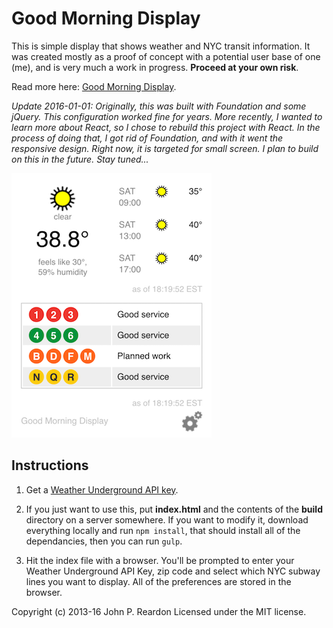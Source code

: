 # Good Morning Display

This is simple display that shows weather and NYC transit information. It was created mostly as a proof of concept with a potential user base of one (me), and is very much a work in progress. **Proceed at your own risk**.

Read more here: [Good Morning Display](http://jpreardon.com/projects/good-morning-display/).

*Update 2016-01-01: Originally, this was built with Foundation and some jQuery. This configuration worked fine for years. More recently, I wanted to learn more about React, so I chose to rebuild this project with React. In the process of doing that, I got rid of Foundation, and with it went the responsive design. Right now, it is targeted for small screen. I plan to build on this in the future. Stay tuned...*

![Good Morning Display Screenshot](img/screenshot.png)

## Instructions

1. Get a [Weather Underground API key](http://www.wunderground.com/weather/api/).

2. If you just want to use this, put **index.html** and the contents of the **build** directory on a server somewhere. If you want to modify it, download everything locally and run <code>npm install</code>, that should install all of the dependancies, then you can run <code>gulp</code>.

3. Hit the index file with a browser. You'll be prompted to enter your Weather Underground API Key, zip code and select which NYC subway lines you want to display. All of the preferences are stored in the browser.

Copyright (c) 2013-16 John P. Reardon Licensed under the MIT license.

